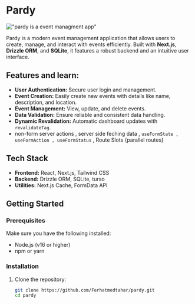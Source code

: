 # Pardy

!["pardy is a event managment app"]("./images/image.png")

Pardy is a modern event management application that allows users to create, manage, and interact with events efficiently. Built with **Next.js**, **Drizzle ORM**, and **SQLite**, it features a robust backend and an intuitive user interface.

## Features and learn:

- **User Authentication:** Secure user login and management.
- **Event Creation:** Easily create new events with details like name, description, and location.
- **Event Management:** View, update, and delete events.
- **Data Validation:** Ensure reliable and consistent data handling.
- **Dynamic Revalidation:** Automatic dashboard updates with `revalidateTag`.
- non-form server actions , server side feching data , `useFormState , useFormAction , useFormStatus` , Route Slots {parallel routes}

## Tech Stack

- **Frontend:** React, Next.js, Tailwind CSS
- **Backend:** Drizzle ORM, SQLite, turso
- **Utilities:** Next.js Cache, FormData API

## Getting Started

### Prerequisites

Make sure you have the following installed:

- Node.js (v16 or higher)
- npm or yarn

### Installation

1. Clone the repository:
   ```bash
   git clone https://github.com/Ferhatmedtahar/pardy.git
   cd pardy
   ```
